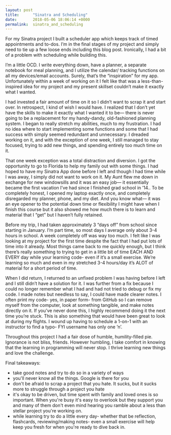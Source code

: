 ```yaml
---
layout: post
title:      "Sinatra and Scheduling"
date:       2018-05-06 18:06:14 +0000
permalink:  sinatra_and_scheduling
---
```



For my Sinatra project I built a scheduler app which keeps track of timed appointments and to-dos. I’m in the final stages of my project and simply need to tie up a few loose ends including this blog post. Ironically, I had a bit of a problem with scheduling while building this.

I’m a little OCD. I write everything down, have a planner, a separate notebook for meal planning, and I utilize the calendar/ tracking functions on all my devices/email accounts. Surely, that’s the “inspiration” for my app. Unfortunately within a week of working on it I felt like that was a less-than-inspired idea for my project and my present skillset couldn’t make it exactly what I wanted. 

I had invested a fair amount of time on it so I didn’t want to scrap it and start over. In retrospect, I kind of wish I would have. I realized that I don’t yet have the skills to make it exactly what I wanted it to be— there is never going to be a replacement for my handy-dandy, old-fashioned planning system. I began to really stretch my abilities, much to my frustration. I had no idea where to start implementing some functions and some that I had success with simply seemed redundant and unnecessary. I dreaded working on it, and with the exception of one week, I still managed to stay focused, trying to add new things, and spending entirely too much time on it.

That one week exception was a total distraction and diversion. I got the opportunity to go to Florida to help my family out with some things. I had hoped to have my Sinatra App done before I left and though I had time while I was away, I simply did not want to work on it. My Aunt flew me down in exchange for new windowsills and it was an easy job— it essentially became the first vacation I’ve had since I finished grad school in ’14.. To be completely honest, I opened my laptop exactly once, and completely disregarded my planner, phone, and my diet. And you know what— it was an eye opener to the potential down time or flexibility I might have when I finish this course but it also showed me how much there is to learn and material that I “get” but I haven’t fully retained.

Before my trip, I had taken approximately 3 “days off” from school since starting in January. I’m part time, so most days I average only about 3-4 hours in school. A week completely off was way too much. I felt like I was looking at my project for the first time despite the fact that I had put lots of time into it already. Most things came back to me quickly enough, but I think there’s really something to trying to get in a little bit of time EACH AND EVERY day while your learning code- even if it’s a small exercise. We’re learning so much and even in my stretched 3-4 hours/day it’s ALOT of material for a short period of time.

When I did return, I returned to an unfixed problem I was having before I left and I still didn’t have a solution for it. I was further from a fix because I could no longer remember what I had and had not tried to debug or fix my code. I made notes but needless to say, I could have made clearer notes. I often print my code- yes, in paper form- from GitHub so I can remove myself from the computer, look at something tangible, and make notes directly on it. If you’ve never done this, I highly recommend doing it the next time you’re stuck. This is also something that would have been great to look at during my flights. I wound up having to schedule a 1-on-1 with an instructor to find a typo- FYI username has only one ’n’. 

Throughout this project I had a fair dose of humble, humility-filled pie. Ignorance is not bliss, friends. However humbling, I take comfort in knowing that the learning in programming will never stop. I thrive learning new things and love the challenge.  

Final takeaways:
* take good notes and try to do so in a variety of ways
* you'll never know all the things. Google is there for you
* don't be afraid to scrap a project that you hate. It sucks, but it sucks more to struggle through a project you hate
* it's okay to be driven, but time spent with family and loved ones is so important. When you're busy it's easy to overlook but they support you and many of them don't even mind hearing you ramble about a less than stellar project you're working on.
* while learning try to do a little every day- whether that be reflection, flashcards, reviewing/making notes- even a small exercise will help keep you fresh for when you're ready to dive back in.
